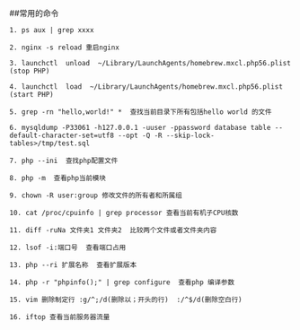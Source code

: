 ##常用的命令

`1. ps aux | grep xxxx`

`2. nginx -s reload 重启nginx`

`3. launchctl  unload  ~/Library/LaunchAgents/homebrew.mxcl.php56.plist (stop PHP)`

`4. launchctl  load  ~/Library/LaunchAgents/homebrew.mxcl.php56.plist (start PHP)`

`5. grep -rn "hello,world!" *  查找当前目录下所有包括hello world 的文件`

`6. mysqldump -P33061 -h127.0.0.1 -uuser -ppassword database table --default-character-set=utf8 --opt -Q -R --skip-lock-tables>/tmp/test.sql`

`7. php --ini  查找php配置文件`

`8. php -m  查看php当前模块`

`9. chown -R user:group 修改文件的所有者和所属组`

`10. cat /proc/cpuinfo | grep processor 查看当前有机子CPU核数`

`11. diff -ruNa 文件夹1 文件夹2  比较两个文件或者文件夹内容`

`12. lsof -i:端口号  查看端口占用`

`13. php --ri 扩展名称  查看扩展版本`

`14. php -r "phpinfo();" | grep configure  查看php 编译参数`

`15. vim 删除制定行 :g/^;/d(删除以；开头的行)  :/^$/d(删除空白行)`

`16. iftop 查看当前服务器流量`
